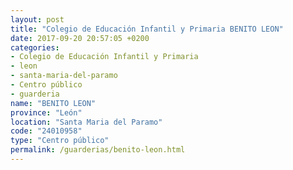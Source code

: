```yaml
---
layout: post
title: "Colegio de Educación Infantil y Primaria BENITO LEON"
date: 2017-09-20 20:57:05 +0200
categories:
- Colegio de Educación Infantil y Primaria
- leon
- santa-maria-del-paramo
- Centro público
- guarderia
name: "BENITO LEON"
province: "León"
location: "Santa Maria del Paramo"
code: "24010958"
type: "Centro público"
permalink: /guarderias/benito-leon.html
---
```

